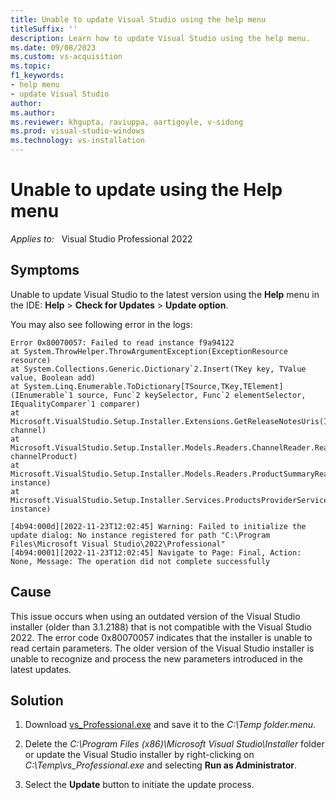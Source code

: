 ```yaml
---
title: Unable to update Visual Studio using the help menu
titleSuffix: ''
description: Learn how to update Visual Studio using the help menu.
ms.date: 09/08/2023
ms.custom: vs-acquisition
ms.topic: 
f1_keywords:
- help menu
- update Visual Studio
author: 
ms.author: 
ms.reviewer: khgupta, raviuppa, aartigoyle, v-sidong
ms.prod: visual-studio-windows
ms.technology: vs-installation
---
```

# Unable to update using the Help menu 

_Applies to:_ &nbsp; Visual Studio Professional 2022 

## Symptoms 

Unable to update Visual Studio to the latest version using the **Help** menu in the IDE: **Help** > **Check for Updates** > **Update option**. 

You may also see following error in the logs: 

```output
Error 0x80070057: Failed to read instance f9a94122 
at System.ThrowHelper.ThrowArgumentException(ExceptionResource resource) 
at System.Collections.Generic.Dictionary`2.Insert(TKey key, TValue value, Boolean add) 
at System.Linq.Enumerable.ToDictionary[TSource,TKey,TElement](IEnumerable`1 source, Func`2 keySelector, Func`2 elementSelector, IEqualityComparer`1 comparer) 
at Microsoft.VisualStudio.Setup.Installer.Extensions.GetReleaseNotesUris(IChannel channel) 
at Microsoft.VisualStudio.Setup.Installer.Models.Readers.ChannelReader.ReadFromChannel(ChannelNode`1 channelProduct) 
at Microsoft.VisualStudio.Setup.Installer.Models.Readers.ProductSummaryReader.ReadFromInstance(IInstance instance) 
at Microsoft.VisualStudio.Setup.Installer.Services.ProductsProviderService.TryGetInstalledProductSummary(IInstance instance) 

[4b94:000d][2022-11-23T12:02:45] Warning: Failed to initialize the update dialog: No instance registered for path "C:\Program Files\Microsoft Visual Studio\2022\Professional" 
[4b94:0001][2022-11-23T12:02:45] Navigate to Page: Final, Action: None, Message: The operation did not complete successfully 
```

## Cause 

This issue occurs when using an outdated version of the Visual Studio installer (older than 3.1.2188) that is not compatible with the Visual Studio 2022. The error code 0x80070057 indicates that the installer is unable to read certain parameters. The older version of the Visual Studio installer is unable to recognize and process the new parameters introduced in the latest updates. 

## Solution 

1. Download [vs_Professional.exe](https://aka.ms/vs/17/release/vs_Professional.exe) and save it to the *C:\Temp folder.menu*.

1. Delete the *C:\Program Files (x86)\Microsoft Visual Studio\Installer* folder or update the Visual Studio installer by right-clicking on *C:\Temp\vs_Professional.exe* and selecting **Run as Administrator**. 

1. Select the **Update** button to initiate the update process.